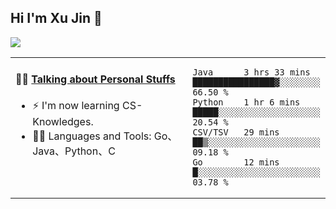 
## Hi I'm Xu Jin 👋
![](https://komarev.com/ghpvc/?username=jiayouxujin&color=brightgreen&label=PROFILE+VIEWS)



<table align="center">
<tr>
<td valign="top" width="60%">

#### 🏋️‍♀️ <a href="https://github.com/jiayouxujin" target="_blank">Talking about Personal Stuffs</a>
<!-- recent_releases starts -->

- ⚡  I'm now learning CS-Knowledges.  
- 🏊‍♂️ Languages and Tools: Go、Java、Python、C
<!-- recent_releases ends -->
</td>
<td>
 
<!--START_SECTION:waka-->

```text
Java      3 hrs 33 mins   ████████████████▓░░░░░░░░   66.50 %
Python    1 hr 6 mins     █████░░░░░░░░░░░░░░░░░░░░   20.54 %
CSV/TSV   29 mins         ██▒░░░░░░░░░░░░░░░░░░░░░░   09.18 %
Go        12 mins         █░░░░░░░░░░░░░░░░░░░░░░░░   03.78 %
```

<!--END_SECTION:waka-->
 
</td>
</tr>
</table>





